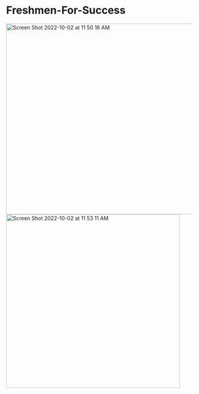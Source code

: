# Freshmen-For-Success

<img width="515" alt="Screen Shot 2022-10-02 at 11 50 16 AM" src="https://user-images.githubusercontent.com/80565061/193463273-8411ce35-deeb-4b6c-880d-4e7be109b045.png">


<img width="469" alt="Screen Shot 2022-10-02 at 11 53 11 AM" src="https://user-images.githubusercontent.com/80565061/193463312-255326be-ecf5-4e4b-8e72-0440aaaacf9b.png">
